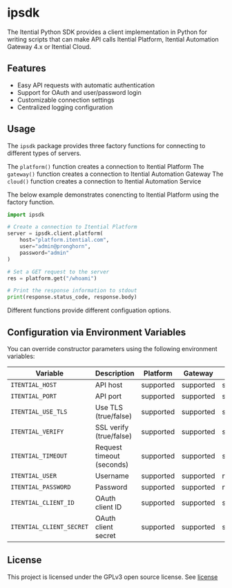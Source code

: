 # ipsdk

The Itential Python SDK provides a client implementation in Python for writing
scripts that can make API calls Itential Platform, Itential Automation Gateway
4.x or Itential Cloud.

## Features

- Easy API requests with automatic authentication
- Support for OAuth and user/password login
- Customizable connection settings
- Centralized logging configuration

## Usage

The `ipsdk` package provides three factory functions for connecting to
different types of servers.

The `platform()` function creates a connection to Itential Platform
The `gateway()` function creates a connection to Itential Automation Gateway
The `cloud()` function creates a connection to Itential Automation Service

The below example demonstrates conencting to Itential Platform using the
factory function.

```python
import ipsdk

# Create a connection to Itential Platform
server = ipsdk.client.platform(
    host="platform.itential.com",
    user="admin@pronghorn",
    password="admin"
)

# Set a GET request to the server
res = platform.get("/whoami")

# Print the response information to stdout
print(response.status_code, response.body)
```

Different functions provide different configuation options.

##  Configuration via Environment Variables

You can override constructor parameters using the following environment variables:

| Variable                 | Description               | Platform  | Gateway   | Cloud     |
|--------------------------|---------------------------|-----------|-----------|-----------|
| `ITENTIAL_HOST`          | API host                  | supported | supported | supported |
| `ITENTIAL_PORT`          | API port                  | supported | supported | supported |
| `ITENTIAL_USE_TLS`       | Use TLS (true/false)      | supported | supported | supported |
| `ITENTIAL_VERIFY`        | SSL verify (true/false)   | supported | supported | supported |
| `ITENTIAL_TIMEOUT`       | Request timeout (seconds) | supported | supported | supported |
| `ITENTIAL_USER`          | Username                  | supported | supported | n/a       |
| `ITENTIAL_PASSWORD`      | Password                  | supported | supported | n/a       |
| `ITENTIAL_CLIENT_ID`     | OAuth client ID           | supported | supported | supported |
| `ITENTIAL_CLIENT_SECRET` | OAuth client secret       | supported | supported | supported |


## License

This project is licensed under the GPLv3 open source license.  See
[license](LICENSE)
